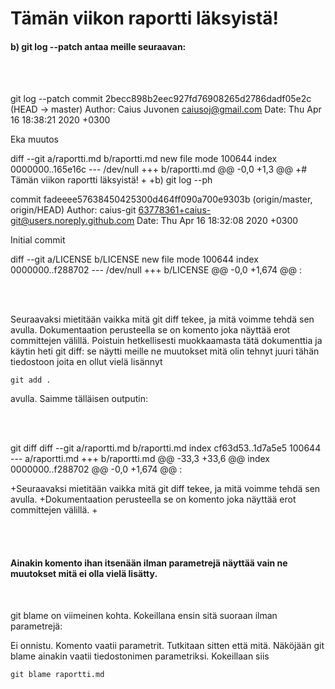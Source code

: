 # Tämän viikon raportti läksyistä!

#### b) git log --patch antaa meille seuraavan:

<br>
<br>

git log --patch
commit 2becc898b2eec927fd76908265d2786dadf05e2c (HEAD -> master)
Author: Caius Juvonen <caiusoj@gmail.com>
Date:   Thu Apr 16 18:38:21 2020 +0300

Eka muutos

diff --git a/raportti.md b/raportti.md
new file mode 100644
index 0000000..165e16c
--- /dev/null
+++ b/raportti.md
@@ -0,0 +1,3 @@
+# Tämän viikon raportti läksyistä!
+
+b) git log --ph

commit fadeeee57638450425300d464ff090a700e9303b (origin/master, origin/HEAD)
Author: caius-git <63778361+caius-git@users.noreply.github.com>
Date:   Thu Apr 16 18:32:08 2020 +0300

Initial commit

diff --git a/LICENSE b/LICENSE
new file mode 100644
index 0000000..f288702
--- /dev/null
+++ b/LICENSE
@@ -0,0 +1,674 @@
:

<br>
<br>

Seuraavaksi mietitään vaikka mitä git diff tekee, ja mitä voimme tehdä sen avulla. 
Dokumentaation perusteella se on komento joka näyttää erot committejen välillä. 
Poistuin hetkellisesti muokkaamasta tätä dokumenttia ja käytin heti git diff:
se näytti meille ne muutokset mitä olin tehnyt juuri tähän tiedostoon joita en ollut vielä
lisännyt 

	git add . 

avulla. Saimme tälläisen outputin:

<br>
<br>

git diff
diff --git a/raportti.md b/raportti.md
index cf63d53..1d7a5e5 100644
--- a/raportti.md
+++ b/raportti.md
@@ -33,3 +33,6 @@ index 0000000..f288702
 @@ -0,0 +1,674 @@
 :
 
+Seuraavaksi mietitään vaikka mitä git diff tekee, ja mitä voimme tehdä sen avulla. 
+Dokumentaation perusteella se on komento joka näyttää erot committejen välillä. 
+
 
<br>
<br>

#### Ainakin komento ihan itsenään ilman parametrejä näyttää vain ne muutokset mitä ei olla vielä lisätty.

<br>

git blame on viimeinen kohta. Kokeillana ensin sitä suoraan ilman parametrejä: 

Ei onnistu. Komento vaatii parametrit. Tutkitaan sitten että mitä. 
Näköjään git blame ainakin vaatii tiedostonimen parametriksi. Kokeillaan siis

	git blame raportti.md

